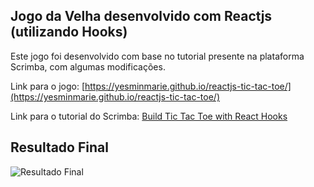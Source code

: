 ## Jogo da Velha desenvolvido com Reactjs (utilizando Hooks)

Este jogo foi desenvolvido com base no tutorial presente na plataforma Scrimba, com algumas modificações.

Link para o jogo: [https://yesminmarie.github.io/reactjs-tic-tac-toe/](https://yesminmarie.github.io/reactjs-tic-tac-toe/)

Link para o tutorial do Scrimba: [Build Tic Tac Toe with React Hooks](https://scrimba.com/course/greactgame)

## Resultado Final

![Resultado Final](https://github.com/yesminmarie/reactjs-tic-tac-toe/blob/master/gif/tic-tac-toe.gif)
